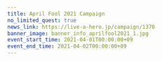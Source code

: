 ```yaml
---
title: April Fool 2021 Campaign
no_limited_quest: true
news_link: https://live-a-hero.jp/campaign/1370
banner_image: banner_info_aprilfool2021_1.jpg
event_start_time: 2021-04-01T00:00:00+09
event_end_time: 2021-04-02T00:00:00+09
---
```


